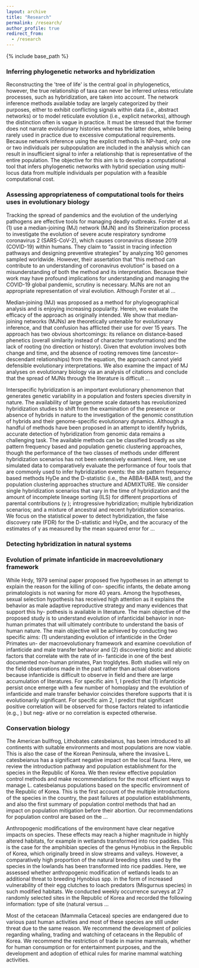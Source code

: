 ```yaml
---
layout: archive
title: "Research"
permalink: /research/
author_profile: true
redirect_from:
  - /research
---
```


{% include base_path %}

### Inferring phylogenetic networks and hybridization

Reconstructing the 'tree of life' is the central goal in phylogenetics, however, the true relationship of taxa can never be inferred unless reticulate processes, such as hybridization, are taken into account. The network inference methods available today are largely categorized by their purposes, either to exhibit conflicting signals within data (i.e., abstract networks) or to model reticulate evolution (i.e., explicit networks), although the distinction often is vague in practice. It must be stressed that the former does not narrate evolutionary histories whereas the latter does, while being rarely used in practice due to excessive computational requirements. Because network inference using the explicit methods is NP-hard, only one or two individuals per subpopulation are included in the analysis which can result in insufficient signal to infer a relationship that is representative of the entire population. The objective for this aim is to develop a computational tool that infers phylogenetic networks with hybrid speciation using multi-locus data from multiple individuals per population with a feasible computational cost. 



### Assessing appropriateness of computational tools for theirs uses in evolutionary biology

Tracking the spread of pandemics and the evolution of the underlying pathogens are effective tools for managing deadly outbreaks. Forster et al.(1) use a median-joining (MJ) network (MJN) and its Steinerization process to investigate the evolution of severe acute respiratory syndrome coronavirus 2 (SARS-CoV-2), which causes coronavirus disease 2019 (COVID-19) within humans. They claim to “assist in tracing infection pathways and designing preventive strategies” by analyzing 160 genomes sampled worldwide. However, their assertation that “this method can contribute to an understanding of coronavirus evolution” is based on a misunderstanding of both the method and its interpretation. Because their work may have profound implications for understanding and managing the COVID-19 global pandemic, scrutiny is necessary. MJNs are not an appropriate representation of viral evolution. Although Forster et al …

Median‐joining (MJ) was proposed as a method for phylogeographical analysis and is enjoying increasing popularity. Herein, we evaluate the efficacy of the approach as originally intended. We show that median‐joining networks (MJNs) are theoretically untenable for evolutionary inference, and that confusion has afflicted their use for over 15 years. The approach has two obvious shortcomings: its reliance on distance‐based phenetics (overall similarity instead of character transformations) and the lack of rooting (no direction or history). Given that evolution involves both change and time, and the absence of rooting removes time (ancestor–descendant relationships) from the equation, the approach cannot yield defensible evolutionary interpretations. We also examine the impact of MJ analyses on evolutionary biology via an analysis of citations and conclude that the spread of MJNs through the literature is difficult …

Interspecific hybridization is an important evolutionary phenomenon that generates genetic variability in a population and fosters species diversity in nature. The availability of large genome scale datasets has revolutionized hybridization studies to shift from the examination of the presence or absence of hybrids in nature to the investigation of the genomic constitution of hybrids and their genome-specific evolutionary dynamics. Although a handful of methods have been proposed in an attempt to identify hybrids, accurate detection of hybridization from genomic data remains a challenging task. The available methods can be classified broadly as site pattern frequency based and population genetic clustering approaches, though the performance of the two classes of methods under different hybridization scenarios has not been extensively examined. Here, we use simulated data to comparatively evaluate the performance of four tools that are commonly used to infer hybridization events: the site pattern frequency based methods HyDe and the D-statistic (i.e., the ABBA-BABA test), and the population clustering approaches structure and ADMIXTURE. We consider single hybridization scenarios that vary in the time of hybridization and the amount of incomplete lineage sorting (ILS) for different proportions of parental contributions (γ ); introgressive hybridization; multiple hybridization scenarios; and a mixture of ancestral and recent hybridization scenarios. We focus on the statistical power to detect hybridization, the false discovery rate (FDR) for the D-statistic and HyDe, and the accuracy of the estimates of γ as measured by the mean squared error for …

### Detecting hybridization in natural systems



### Evolution of primate infanticide in macroevolutionary framework

While Hrdy, 1979 seminal paper proposed five hypotheses in an attempt to explain the reason for the killing of con- specific infants, the debate among primatologists is not waning for more 40 years. Among the hypotheses, sexual selection hypothesis has received high attention as it explains the behavior as male adaptive reproductive strategy and many evidences that support this hy- pothesis is available in literature. The main objective of the proposed study is to understand evolution of infanticidal behavior in non-human primates that will ultimately contribute to understand the basis of human nature. The main objective will be achieved by conducting two specific aims: (1) understanding evolution of infanticide in the Order Primates un- der macroevolutionary framework and examine coevolution of infanticide and male transfer behavior and (2) discovering biotic and abiotic factors that correlate with the rate of in- fanticide in one of the best documented non-human primates, Pan trogldytes. Both studies will rely on the field observations made in the past rather than actual observations because infanticide is difficult to observe in field and there are large accumulation of literatures. For specific aim 1, I predict that (1) infanticide persist once emerge with a few number of homoplasy and the evolution of infanticide and male transfer behavior coincides therefore supports that it is evolutionarily significant. For specific aim 2, I predict that significant positive correlation will be observed for those factors related to infanticdie (e.g., ) but neg- ative or no correlation is expected otherwise.



### Conservation biology

The American bullfrog, Lithobates catesbeianus, has been introduced to all continents with suitable environments and most populations are now viable. This is also the case of the Korean Peninsula, where the invasive L. catesbeianus has a significant negative impact on the local fauna. Here, we review the introduction pathway and population establishment for the species in the Republic of Korea. We then review effective population control methods and make recommendations for the most efficient ways to manage L. catesbeianus populations based on the specific enviromnent of the Republic of Korea. This is the first account of the multiple introductions of the species in the country, the past failures at population establishments, and also the first summary of population control methods that had an impact on population mitigation before their abortion. Our recommendations for population control are based on the …

Anthropogenic modifications of the environment have clear negative impacts on species. These effects may reach a higher magnitude in highly altered habitats, for example in wetlands transformed into rice paddies. This is the case for the amphibian species of the genus Hynobius in the Republic of Korea, which originally breed in slow streams and valleys. However, a comparatively high proportion of the natural breeding sites used by the species in the lowlands has been transformed into rice paddies. Here, we assessed whether anthropogenic modification of wetlands leads to an additional threat to breeding Hynobius spp. in the form of increased vulnerability of their egg clutches to loach predators (Misgurnus species) in such modified habitats. We conducted weekly occurrence surveys at 27 randomly selected sites in the Republic of Korea and recorded the following information: type of site (natural versus …

Most of the cetacean (Mammalia Cetacea) species are endangered due to various past human activities and most of these species are still under threat due to the same reason. We recommend the development of policies regarding whaling, trading and watching of cetaceans in the Republic of Korea. We recommend the restriction of trade in marine mammals, whether for human consumption or for entertainment purposes, and the development and adoption of ethical rules for marine mammal watching activities.
